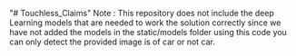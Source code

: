 "# Touchless_Claims" 
Note : This repository does not include the deep Learning models that are needed to work the solution correctly since we have not added the models in the static/models folder
using this code you can only detect the provided image is of car or not car.
